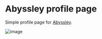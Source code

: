 # Abyssley profile page

Simple profile page for [Abyssley](https://www.twitch.tv/abyssley).

![image](https://github.com/nilllzz/profile-abyssley/assets/2119926/2a806d89-ea22-42f0-9d47-e269acd44a71)
